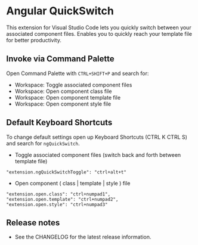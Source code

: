 # Angular QuickSwitch

This extension for Visual Studio Code lets you quickly switch between your associated component files. Enables you to quickly reach your template file for better productivity.

## Invoke via Command Palette
Open Command Palette with `CTRL+SHIFT+P` and search for:
* Workspace: Toggle associated component files
* Workspace: Open component class file
* Workspace: Open component template file
* Workspace: Open component style file

## Default Keyboard Shortcuts
To change default settings open up Keyboard Shortcuts (CTRL K CTRL S) and search for `ngQuickSwitch`.

* Toggle associated component files (switch back and forth between template file)
```
"extension.ngQuickSwitchToggle": "ctrl+alt+t"
```
* Open component ( class | template | style ) file
```
"extension.open.class": "ctrl+numpad1",
"extension.open.template": "ctrl+numpad2",
"extension.open.style": "ctrl+numpad3"
```

## Release notes

* See the CHANGELOG for the latest release information.
